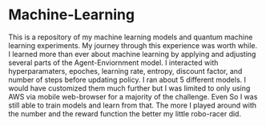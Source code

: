 # Machine-Learning

This is a repository of my machine learning models and quantum machine learning experiments. 
My journey through this experience was worth while. I learned more than ever about machine learning by applying and adjusting several parts of the Agent-Enviornment model. I interacted with hyperparamaters, epoches, learning rate, entropy, discount factor, and number of steps before updating policy. I ran about 5 different models. I would have customized them much further but I was limited to only using AWS via mobile web-browser for a majority of the challenge. Even So I was still able to train models and learn from that. The more I played around with the number and the reward function the better my little robo-racer did.
